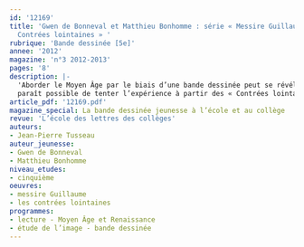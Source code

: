 ```yaml
---
id: '12169'
title: 'Gwen de Bonneval et Matthieu Bonhomme : série « Messire Guillaume », « Les
  Contrées lointaines » '
rubrique: 'Bande dessinée [5e]'
annee: '2012'
magazine: 'n°3 2012-2013'
pages: '8'
description: |-
  'Aborder le Moyen Âge par le biais d’une bande dessinée peut se révéler une première approche motivante et riche, si l’on accompagne sa lecture de quelques recherches et réflexions. Il
  paraît possible de tenter l’expérience à partir des « Contrées lointaines », premier tome de la série « Messire Guillaume »…'
article_pdf: '12169.pdf'
magazine_special: La bande dessinée jeunesse à l’école et au collège
revue: 'L’école des lettres des collèges'
auteurs:
- Jean-Pierre Tusseau
auteur_jeunesse:
- Gwen de Bonneval
- Matthieu Bonhomme
niveau_etudes:
- cinquième
oeuvres:
- messire Guillaume
- les contrées lointaines
programmes:
- lecture - Moyen Âge et Renaissance
- étude de l’image - bande dessinée
---
```

